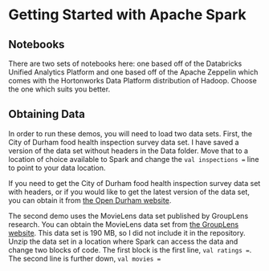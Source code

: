 # Getting Started with Apache Spark

## Notebooks

There are two sets of notebooks here:  one based off of the Databricks Unified Analytics Platform and one based off of the Apache Zeppelin which comes with the Hortonworks Data Platform distribution of Hadoop.  Choose the one which suits you better.

## Obtaining Data

In order to run these demos, you will need to load two data sets.  First, the City of Durham food health inspection survey data set.  I have saved a version of the data set without headers in the Data folder.  Move that to a location of choice available to Spark and change the `val inspections =` line to point to your data location.

If you need to get the City of Durham food health inspection survey data set with headers, or if you would like to get the latest version of the data set, you can obtain it from <a href="https://opendurham.nc.gov/explore/dataset/food-health-inspection-data/export/">the Open Durham website</a>.

The second demo uses the MovieLens data set published by GroupLens research.  You can obtain the MovieLens data set from <a href="https://grouplens.org/datasets/movielens/20m/">the GroupLens website</a>.  This data set is 190 MB, so I did not include it in the repository.  Unzip the data set in a location where Spark can access the data and change two blocks of code.  The first block is the first line, `val ratings =`.  The second line is further down, `val movies =`